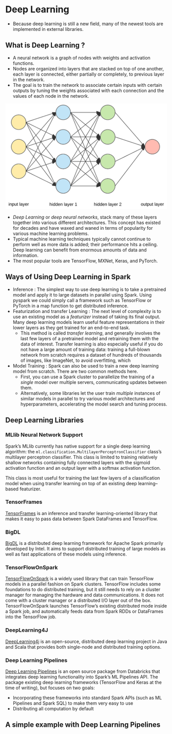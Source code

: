 # Deep Learning

- Because deep learning is still a new field, many of the newest tools are implemented in external libraries. 

## What is Deep Learning ?

- A neural network is a graph of nodes with weights and activation functions.
- Nodes are organized into layers that are stacked on top of one another, each layer is connected, either partially or completely, to previous layer in the network.
- The goal is to train the network to associate certain inputs with  certain outputs by tuning the weights associated with each connection  and the values of each node in the network.

![Image Classification with Convolutional Neural Networks | by ...](./ch31.assets/1*3fA77_mLNiJTSgZFhYnU0Q@2x.png)

- *Deep Learning* or *deep neural networks*, stack many of these layers together into various different architectures. This concept has existed for decades and have waxed and waned in terms of popularity for various machine learning problems.
- Typical machine learning techniques typically cannot continue to perform well as more data is added; their performance hits a ceiling. Deep learning can benefit from enormous amounts of data and information.
- The most popular tools are TensorFlow, MXNet, Keras, and PyTorch.

## Ways of Using Deep Learning in Spark

- Inference : The simplest way to use deep learning is to take a pretrained model and apply it to large datasets in parallel using Spark. Using pyspark we could simply call a framework such as TensorFlow or PyTorch in a map function to get distributed inference.
- Featurization and transfer Learning : The next level of complexity is to use an existing model as a *featurizer* instead of taking its final output. Many deep learning models learn  useful feature representations in their lower layers as they get trained for an end-to-end task.
  - This method is called *transfer learning*, and generally involves the last few layers of a pretrained model and retraining them with the  data of interest. Transfer learning is also especially useful if you do  not have a large amount of training data: training a full-blown network  from scratch requires a dataset of hundreds of thousands of images, like ImageNet, to avoid overfitting, which
- Model Training : Spark can also be used to train a new deep learning model from scratch. There are two common methods here. 
  - First, you can use a Spark cluster to  parallelize the training of a *single* model over multiple servers, communicating updates between them. 
  - Alternatively, some libraries let the user train *multiple* instances of similar models in parallel to try various model  architectures and hyperparameters, accelerating the model search and  tuning process.

## Deep Learning Libraries

### MLlib Neural Network Support

Spark’s MLlib currently has native support for a single deep learning algorithm: the `ml.classification.MultilayerPerceptronClassifier` class’s multilayer perceptron classifier. This class is limited to training relatively shallow networks containing fully connected layers  with the sigmoid activation function and an output layer with a softmax  activation function. 

This class is most useful for training the last few layers of a classification model when using transfer learning on top of an existing deep learning–based featurizer.

### TensorFrames

[TensorFrames](https://github.com/databricks/tensorframes) is an inference and transfer learning-oriented library that makes it easy to pass data between Spark DataFrames and TensorFlow.

### BigDL

[BigDL](https://github.com/intel-analytics/BigDL) is a distributed deep learning framework for Apache Spark primarily  developed by Intel. It aims to support distributed training of large  models as well as fast applications of these models using inference.

### TensorFlowOnSpark

[TensorFlowOnSpark](https://github.com/yahoo/TensorFlowOnSpark) is a widely used library that can train TensorFlow models in a parallel  fashion on Spark clusters. TensorFlow includes some foundations to do  distributed training, but it still needs to rely on a cluster manager  for managing the hardware and data communications. It does not come with a cluster manager or a distributed I/O layer out of the box.  TensorFlowOnSpark launches TensorFlow’s existing distributed mode inside a Spark job, and automatically feeds data from Spark RDDs or DataFrames into the TensorFlow job.

### DeepLearning4J

[DeepLearning4j](https://deeplearning4j.org/spark) is an open-source, distributed deep learning project in Java and Scala that  provides both single-node and distributed training options.

### Deep Learning Pipelines

[Deep Learning Pipelines](https://github.com/databricks/spark-deep-learning) is an open source package from Databricks that integrates deep learning  functionality into Spark’s ML Pipelines API. The package existing deep  learning frameworks (TensorFlow and Keras at the time of writing), but  focuses on two goals:

- Incorporating these frameworks into standard Spark APIs (such as ML Pipelines and Spark SQL) to make them very easy to use
- Distributing all computation by default

## A simple example with Deep Learning Pipelines



